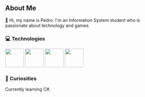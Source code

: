 ## About Me

👋 Hi, my name is Pedro. I'm an Information System student who is passionate about technology and games.

### 💻 Technologies

<img src="https://cdn.jsdelivr.net/gh/devicons/devicon@latest/icons/react/react-original.svg" width="60" height="60" /> <img src="https://cdn.jsdelivr.net/gh/devicons/devicon@latest/icons/tailwindcss/tailwindcss-original.svg" width="60" height="60"/> <img src="https://cdn.jsdelivr.net/gh/devicons/devicon@latest/icons/typescript/typescript-original.svg" width="60" height="60"/> <img src="https://cdn.jsdelivr.net/gh/devicons/devicon@latest/icons/javascript/javascript-original.svg" width="60" height="60"/>


### 🧐 Curiosities

Currently learning C#.
